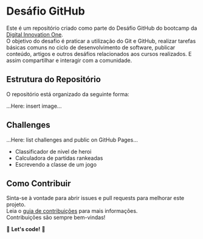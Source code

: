 # Desáfio GitHub

Este é um repositório criado como parte do Desáfio GitHub do bootcamp da [Digital Innovation One](https://web.dio.me/).<br>
O objetivo do desafio é praticar a utilização do Git e GitHub, realizar tarefas básicas comuns no ciclo de desenvolvimento de software, publicar conteúdo, artigos e outros desáfios relacionados aos cursos realizados. E assim compartilhar e interagir com a comunidade.

## Estrutura do Repositório

O repositório está organizado da seguinte forma:

...Here: insert image... 

## Challenges

...Here: list challenges and public on GitHub Pages...

- Classificador de nivel de heroi
- Calculadora de partidas rankeadas
- Escrevendo a classe de um jogo

## Como Contribuir

Sinta-se à vontade para abrir issues e pull requests para melhorar este projeto.<br>
Leia o [guia de contribuições](CONTRIBUTING.md) para mais informações.<br>
Contribuições são sempre bem-vindas!

🚀 **Let's code!** 🚀
